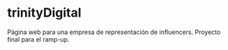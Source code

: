# trinityDigital
Página web para una empresa de representación de influencers. Proyecto final para el ramp-up.
